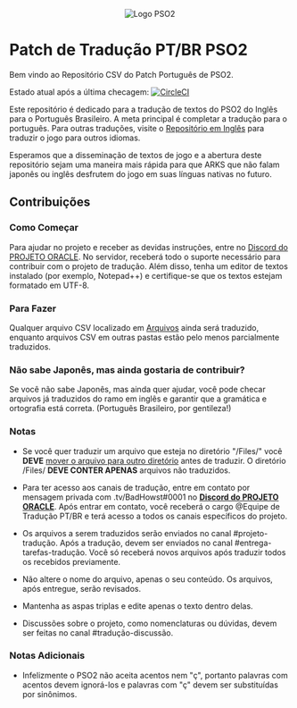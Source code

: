 <p align="center">
  <img src="https://imgur.com/a/8uOoCPV.png" alt="Logo PSO2"/>
</p>

# Patch de Tradução PT/BR PSO2 
Bem vindo ao Repositório CSV do Patch Português de PSO2.

Estado atual após a última checagem: [![CircleCI](https://circleci.com/gh/Arks-Layer/PSO2ENPatchCSV/tree/PT.svg?style=svg)](https://circleci.com/gh/Arks-Layer/PSO2ENPatchCSV/tree/PT)

Este repositório é dedicado para a tradução de textos do PSO2 do Inglês para o Português Brasileiro. A meta principal é completar a tradução para o português. Para outras traduções, visite o [Repositório em Inglês] para traduzir o jogo para outros idiomas.

Esperamos que a disseminação de textos de jogo e a abertura deste repositório sejam uma maneira mais rápida para que ARKS que não falam japonês ou inglês desfrutem do jogo em suas línguas nativas no futuro.

## Contribuições
### Como Começar
Para ajudar no projeto e receber as devidas instruções, entre no [Discord do PROJETO ORACLE]. No servidor, receberá todo o suporte necessário para contribuir com o projeto de tradução. Além disso, tenha um editor de textos instalado (por exemplo, Notepad++) e certifique-se que os textos estejam formatado em UTF-8.

### Para Fazer
Qualquer arquivo CSV localizado em [Arquivos] ainda será traduzido, enquanto arquivos CSV em outras pastas estão pelo menos parcialmente traduzidos.

### Não sabe Japonês, mas ainda gostaria de contribuir?
Se você não sabe Japonês, mas ainda quer ajudar, você pode checar arquivos já traduzidos do ramo em inglês e garantir que a gramática e ortografia está correta. (Português Brasileiro, por gentileza!)

### Notas
* Se você quer traduzir um arquivo que esteja no diretório "/Files/" você **DEVE** [mover o arquivo para outro diretório](https://github.com/blog/1436-moving-and-renaming-files-on-github) antes de traduzir. O diretório /Files/ **DEVE CONTER APENAS** arquivos não traduzidos.
* Para ter acesso aos canais de tradução, entre em contato por mensagem privada com .tv/BadHowst#0001 no **[Discord do PROJETO ORACLE]**. Após entrar em contato, você receberá o cargo @Equipe de Tradução PT/BR e terá acesso a todos os canais específicos do projeto. 
* Os arquivos a serem traduzidos serão enviados no canal #projeto-tradução. Após a tradução, devem ser enviados no canal #entrega-tarefas-tradução. Você só receberá novos arquivos após traduzir todos os recebidos previamente.
* Não altere o nome do arquivo, apenas o seu conteúdo. Os arquivos, após entregue, serão revisados.

* Mantenha as aspas triplas e edite apenas o texto dentro delas.
* Discussões sobre o projeto, como nomenclaturas ou dúvidas, devem ser feitas no canal #tradução-discussão.

### Notas Adicionais
* Infelizmente o PSO2 não aceita acentos nem "ç", portanto palavras com acentos devem ignorá-los e palavras com "ç" devem ser substituídas por sinônimos.

[Repositório em Inglês]: https://github.com/Arks-Layer/PSO2ENPatchCSV
[Arquivos]: https://github.com/BadHowst/PSO2ENPatchCSV
[Discord do PROJETO ORACLE]: https://discord.gg/vtjsdyh
